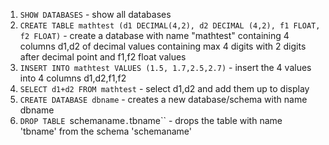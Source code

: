 1. `SHOW DATABASES` - show all databases 
2. `CREATE TABLE mathtest (d1 DECIMAL(4,2), d2 DECIMAL (4,2), f1 FLOAT, f2 FLOAT)` - create a database with name "mathtest" containing 4 columns d1,d2 of decimal values containing max 4 digits with 2 digits after decimal point and f1,f2 float values
3. `INSERT INTO mathtest VALUES (1.5, 1.7,2.5,2.7)` - insert the 4 values into 4 columns d1,d2,f1,f2
4. `SELECT d1+d2 FROM mathtest` - select d1,d2 and add them up to display
5. `CREATE DATABASE dbname` - creates a new database/schema with name dbname
6. `DROP TABLE `schemaname`.`tbname`` - drops the table with name 'tbname' from the schema 'schemaname'
